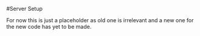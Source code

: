 #Server Setup


For now this is just a placeholder as old one is irrelevant and a new one for 
the new code has yet to be made.
